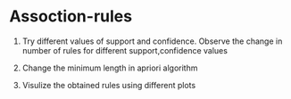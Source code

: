 # Assoction-rules

1) Try different values of support and confidence. Observe the change in number of rules for different support,confidence values
 
2) Change the minimum length in apriori algorithm
 
3) Visulize the obtained rules using different plots 
